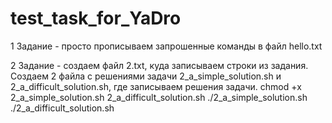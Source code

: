 # test_task_for_YaDro

1 Задание - просто прописываем запрошенные команды в файл hello.txt

2 Задание - создаем файл 2.txt, куда записываем строки из задания.
Создаем 2 файла с решениями задачи 2_a_simple_solution.sh и 2_a_difficult_solution.sh, где записываем решения задачи.
chmod +x 2_a_simple_solution.sh 2_a_difficult_solution.sh
./2_a_simple_solution.sh
./2_a_difficult_solution.sh


